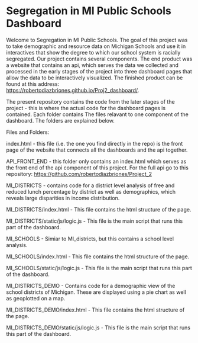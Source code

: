 # Segregation in MI Public Schools Dashboard

Welcome to Segregation in MI Public Schools. The goal of this project was to take demographic and resource data on Michigan Schools and use it in interactives that show the degree to which our school system is racially segregated. Our project contains several components. The end product was a website that contains an api, which serves the data we collected and processed in the early stages of the project into three dashboard pages that allow the data to be interactively visualized. The finished product can be found at this address: https://robertodiazbriones.github.io/Proj2_dashboard/.

The present repository contains the code from the later stages of the project - this is where the actual code for the dashboard pages is contained. Each folder contains 
The files relavant to one component of the dashboard. The folders are explained below.

Files and Folders:

index.html - this file (i.e. the one you find directly in the repo) is the front page of the website that connects all the dashboards and the api together. 

API_FRONT_END - this folder only contains an index.html which serves as the front end of the api component of this project. For the full api go to this repository:
https://github.com/robertodiazbriones/Project_2

MI_DISTRICTS - contains code for a district level analysis of free and reduced lunch percentage by district as well as demographics, which reveals large disparities
in income distribution. 

MI_DISTRICTS/index.html - This file contains the html structure of the page.

MI_DISTRICTS/static/js/logic.js - This file is the main script that runs this part of the dashboard. 

MI_SCHOOLS  - Simiar to MI_districts, but this contains a school level analysis. 

MI_SCHOOLS/index.html - This file contains the html structure of the page.

MI_SCHOOLS/static/js/logic.js - This file is the main script that runs this part of the dashboard. 

MI_DISTRICTS_DEMO - Contains code for a demographic view of the school districts of Michigan. These are displayed using a pie chart as well as geoplotted on a map.

MI_DISTRICTS_DEMO/index.html - This file contains the html structure of the page.

MI_DISTRICTS_DEMO/static/js/logic.js - This file is the main script that runs this part of the dashboard. 
